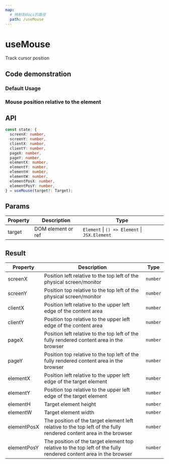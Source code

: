 ```yaml
---
map:
  # 映射到docs的路径
  path: /useMouse
---
```


# useMouse

Track cursor position

## Code demonstration

### Default Usage

<demo src="./demo/demo.vue"
  language="vue"
  title="Default Usage"
  desc="Tracking cursor position."> </demo>

### Mouse position relative to the element

<demo src="./demo/demo1.vue"
  language="vue"
  title="Mouse position relative to the element"
  desc="By passing in the target element, you can get the position of the mouse relative to the element."> </demo>

## API

```typescript
const state: {
  screenX: number,
  screenY: number,
  clientX: number,
  clientY: number,
  pageX: number,
  pageY: number,
  elementX: number,
  elementY: number,
  elementH: number,
  elementW: number,
  elementPosX: number,
  elementPosY: number,
} = useMouse(target?: Target);
```

## Params

| Property | Description        | Type                                          |
| -------- | ------------------ | --------------------------------------------- |
| target   | DOM element or ref | `Element` \| `() => Element` \| `JSX.Element` |

## Result

| Property | Description | Type |
| --- | --- | --- |
| screenX | Position left relative to the top left of the physical screen/monitor | `number` |
| screenY | Position top relative to the top left of the physical screen/monitor | `number` |
| clientX | Position left relative to the upper left edge of the content area | `number` |
| clientY | Position top relative to the upper left edge of the content area | `number` |
| pageX | Position left relative to the top left of the fully rendered content area in the browser | `number` |
| pageY | Position top relative to the top left of the fully rendered content area in the browser | `number` |
| elementX | Position left relative to the upper left edge of the target element | `number` |
| elementY | Position top relative to the upper left edge of the target element | `number` |
| elementH | Target element height | `number` |
| elementW | Target element width | `number` |
| elementPosX | The position of the target element left relative to the top left of the fully rendered content area in the browser | `number` |
| elementPosY | The position of the target element top relative to the top left of the fully rendered content area in the browser | `number` |
